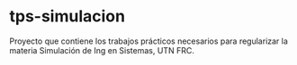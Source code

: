 # tps-simulacion
Proyecto que contiene los trabajos prácticos necesarios para regularizar la materia Simulación de Ing en Sistemas, UTN FRC.
